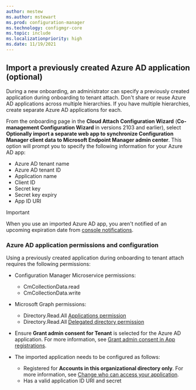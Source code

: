 ```yaml
---
author: mestew
ms.author: mstewart
ms.prod: configuration-manager
ms.technology: configmgr-core
ms.topic: include
ms.localizationpriority: high
ms.date: 11/19/2021
---
```

<!-- This include file is currently used by device-sync-actions.md and enable-cloud-attach.md. Note H2/H3s for this include file may be context driven by article. -->

## <a name="bkmk_aad_app"></a> Import a previously created Azure AD application (optional)
<!--6479246-->

During a new onboarding, an administrator can specify a previously created application during onboarding to tenant attach. Don't share or reuse Azure AD applications across multiple hierarchies. If you have multiple hierarchies, create separate Azure AD applications for each.

From the onboarding page in the **Cloud Attach Configuration Wizard** (**Co-management Configuration Wizard** in versions 2103 and earlier), select **Optionally import a separate web app to synchronize Configuration Manager client data to Microsoft Endpoint Manager admin center**. This option will prompt you to specify the following information for your Azure AD app:

- Azure AD tenant name
- Azure AD tenant ID
- Application name
- Client ID
- Secret key
- Secret key expiry
- App ID URI

> [!Important]
> When you use an imported Azure AD app, you aren't notified of an upcoming expiration date from [console notifications](../../core/servers/manage/admin-console-notifications.md). <!--10568158--> 

### Azure AD application permissions and configuration

Using a previously created application during onboarding to tenant attach requires the following permissions:

- Configuration Manager Microservice permissions:
   - CmCollectionData.read
   - CmCollectionData.write

- Microsoft Graph permissions:
   - Directory.Read.All [Applications permission](/graph/permissions-reference#application-permissions)
   - Directory.Read.All [Delegated directory permission](/graph/permissions-reference#directory-permissions)

- Ensure **Grant admin consent for Tenant** is selected for the Azure AD application. For more information, see [Grant admin consent in App registrations](/azure/active-directory/manage-apps/grant-admin-consent).

- The imported application needs to be configured as follows:
   - Registered for **Accounts in this organizational directory only**. For more information, see [Change who can access your application](/azure/active-directory/develop/quickstart-modify-supported-accounts#to-change-who-can-access-your-application).
   -  Has a valid application ID URI and secret
